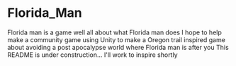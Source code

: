 # Florida_Man
Florida man is a game well all about what Florida man does
I hope to help make a community game using Unity to make a Oregon trail inspired game about avoiding a post apocalypse world where Florida man is after you
This README is under construction... I'll work to inspire shortly
